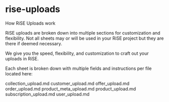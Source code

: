 # rise-uploads
How RiSE Uploads work


RiSE uploads are broken down into multiple sections for customization and flexibility. Not all sheets may or will be used in your RiSE project but they are there if deemed necessary.

We give you the speed, flexibility, and customization to craft out your uploads in RiSE.

Each sheet is broken down with multiple fields and instructions per file located here: 

collection_upload.md
customer_upload.md
offer_upload.md
order_upload.md
product_meta_upload.md
product_upload.md
subscription_upload.md
user_upload.md
